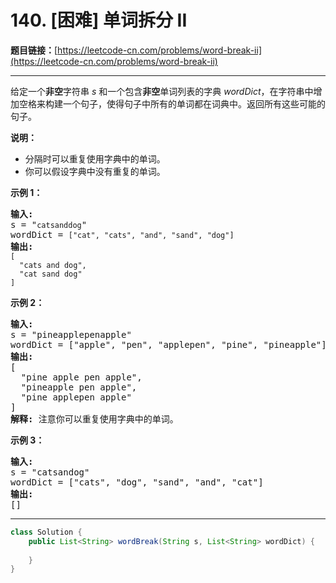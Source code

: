# 140. [困难] 单词拆分 II

**题目链接：**[https://leetcode-cn.com/problems/word-break-ii](https://leetcode-cn.com/problems/word-break-ii)

---

<div class="content__1Y2H">
 <div class="notranslate">
  <p>给定一个<strong>非空</strong>字符串 <em>s</em> 和一个包含<strong>非空</strong>单词列表的字典 <em>wordDict</em>，在字符串中增加空格来构建一个句子，使得句子中所有的单词都在词典中。返回所有这些可能的句子。</p> 
  <p><strong>说明：</strong></p> 
  <ul> 
   <li>分隔时可以重复使用字典中的单词。</li> 
   <li>你可以假设字典中没有重复的单词。</li> 
  </ul> 
  <p><strong>示例 1：</strong></p> 
  <pre class="language-text"><strong>输入:
</strong>s = "<code>catsanddog</code>"
wordDict = <code>["cat", "cats", "and", "sand", "dog"]</code>
<strong>输出:
</strong><code>[
&nbsp; "cats and dog",
&nbsp; "cat sand dog"
]</code>
</pre> 
  <p><strong>示例 2：</strong></p> 
  <pre class="language-text"><strong>输入:
</strong>s = "pineapplepenapple"
wordDict = ["apple", "pen", "applepen", "pine", "pineapple"]
<strong>输出:
</strong>[
&nbsp; "pine apple pen apple",
&nbsp; "pineapple pen apple",
&nbsp; "pine applepen apple"
]
<strong>解释:</strong> 注意你可以重复使用字典中的单词。
</pre> 
  <p><strong>示例&nbsp;3：</strong></p> 
  <pre class="language-text"><strong>输入:
</strong>s = "catsandog"
wordDict = ["cats", "dog", "sand", "and", "cat"]
<strong>输出:
</strong>[]
</pre> 
 </div>
</div>

---

```java
class Solution {
    public List<String> wordBreak(String s, List<String> wordDict) {
        
    }
}
```